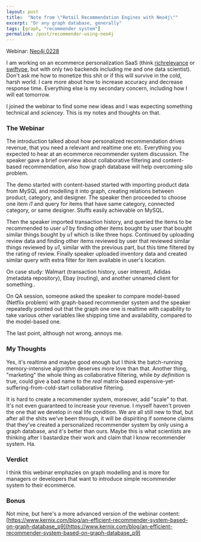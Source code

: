```yaml
---
layout: post
title:  "Note from \"Retail Recommendation Engines with Neo4j\""
excerpt: "Or any graph database, generally"
tags: [graph, "recommender system"]
permalink: /post/recommender-using-neo4j
---
```


Webinar: [Neo4j 0228](https://info.neo4j.com/0228-register.html)

I am working on an ecommerce personalization SaaS (think [richrelevance](https://www.richrelevance.com/) or [swiftype](https://swiftype.com/), but with only two backends including me and one data scientist). Don't ask me how to monetize this shit or if this will survive in the cold, harsh world. I care more about how to increase accuracy and decrease response time. Everything else is my secondary concern, including how I will eat tomorrow.

I joined the webinar to find some new ideas and I was expecting something technical and *sciencey*. This is my notes and thoughts on that.

### The Webinar

The introduction talked about how personalized recommendation drives revenue, that you need a relevant and realtime one etc. Everything you expected to hear at an ecommerce recommender system discussion. The speaker gave a brief overview about collaborative filtering and content-based recommendation, also how graph database will help overcoming silo problem.

The demo started with content-based started with importing product data from MySQL and modelling it into graph, creating relations between product, category, and designer. The speaker then proceeded to choose one item *i1* and query for items that have same category, connected category, or same designer. Stuffs easily achievable on MySQL.

Then the speaker imported transaction history, and queried the items to be recommended to user *u1* by finding other items bought by user that bought similar things bought by *u1* which is like three hops. Continued by uploading review data and finding other items reviewed by user that reviewed similar things reviewed by *u1*, similar with the previous part, but this time filtered by the rating of review. Finally speaker uploaded inventory data and created similar query with extra filter for item available in user's location.

On case study: Walmart (transaction history, user interest), Adidas (metadata repository), Ebay (routing), and another unnamed client for something..

On QA session, someone asked the speaker to compare model-based (Netflix problem) with graph-based recommender system and the speaker repeatedly pointed out that the graph one one is realtime with capability to take various other variables like shipping time and availability, compared to the model-based one.

The last point, although not wrong, annoys me.

### My Thoughts

Yes, it's realtime and maybe good enough but I think the batch-running memory-intensive algorithm deserves more love than that. Another thing, "marketing" the whole thing as collaborative filtering, while *by definition* is true, could give a bad name to the *real* matrix-based expensive-yet-suffering-from-cold-start collaborative filtering.

It is hard to create a recommender system, moreover, add "scale" to that. It's not even guaranteed to increase your revenue. I myself haven't proven the one that we develop in real life condition. We are all still new to that, but after all the shits we've been through, it will be dispiriting if someone claims that they've created a personalized recommender system by only using a graph database, and it's better than ours. Maybe this is what scientists are thinking after I bastardize their work and claim that I know recommender system. Ha.

### Verdict

I think this webinar emphazies on graph modelling and is more for managers or developers that want to introduce simple recommender system to their ecommerce.

### Bonus

Not mine, but here's a more advanced version of the webinar content: [https://www.kernix.com/blog/an-efficient-recommender-system-based-on-graph-database_p9](https://www.kernix.com/blog/an-efficient-recommender-system-based-on-graph-database_p9)